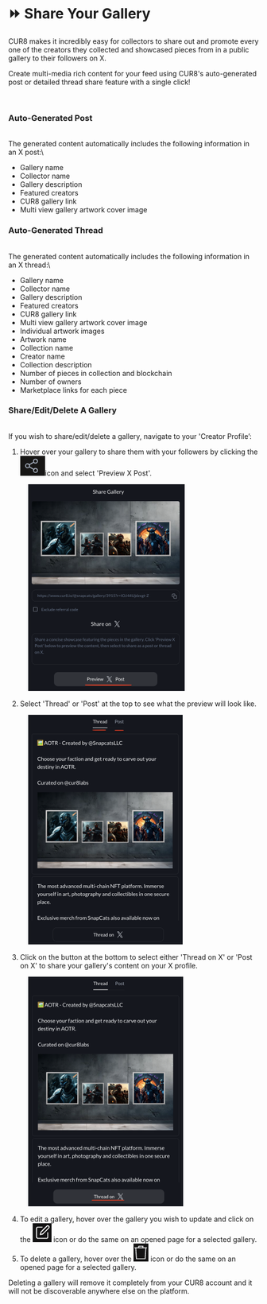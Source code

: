 # ⏩ Share Your Gallery

CUR8 makes it incredibly easy for collectors to share out and promote every one of the creators they collected and showcased pieces from in a public gallery to their followers on X.&#x20;

Create multi-media rich content for your feed using CUR8's auto-generated post or detailed thread share feature with a single click!\
&#x20;

<figure><img src="../../../.gitbook/assets/Untitled design.gif" alt=""><figcaption></figcaption></figure>

### Auto-Generated Post

\
The generated content automatically includes the following information in an X post:\


* Gallery name
* Collector name
* Gallery description
* Featured creators
* CUR8 gallery link
* Multi view gallery artwork cover image

### Auto-Generated Thread

\
The generated content automatically includes the following information in an X thread:\


* Gallery name
* Collector name
* Gallery description
* Featured creators
* CUR8 gallery link
* Multi view gallery artwork cover image
* Individual artwork images
* Artwork name
* Collection name
* Creator name
* Collection description
* Number of pieces in collection and blockchain
* Number of owners&#x20;
* Marketplace links for each piece

### Share/Edit/Delete A Gallery

\
If you wish to share/edit/delete a gallery, navigate to your 'Creator Profile’:

1. Hover over your gallery to share them with your followers by clicking the <img src="../../../.gitbook/assets/Screenshot 2024-07-10 at 15.26.24.png" alt="" data-size="line">icon and select 'Preview X Post'.&#x20;

<figure><img src="../../../.gitbook/assets/Screenshot 2025-04-02 at 10.21.41.png" alt="" width="315"><figcaption></figcaption></figure>

2. Select 'Thread' or 'Post' at the top to see what the preview will look like.

<figure><img src="../../../.gitbook/assets/Screenshot 2025-04-02 at 10.30.56.png" alt="" width="311"><figcaption></figcaption></figure>

3. Click on the button at the bottom to select either 'Thread on X' or 'Post on X' to share your gallery's content on your X profile.

<figure><img src="../../../.gitbook/assets/Screenshot 2025-04-02 at 10.32.57.png" alt="" width="312"><figcaption></figcaption></figure>

4. To edit a gallery, hover over the gallery you wish to update and click on the <img src="../../../.gitbook/assets/Screenshot 2024-04-12 at 11.39.40.png" alt="" data-size="line"> icon or do the same on an opened page for a selected gallery.
5. To delete a gallery, hover over the <img src="../../../.gitbook/assets/Screenshot 2024-04-12 at 11.40.39.png" alt="" data-size="line"> icon or do the same on an opened page for a selected gallery.

Deleting a gallery will remove it completely from your CUR8 account and it will not be discoverable anywhere else on the platform.
